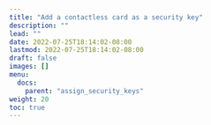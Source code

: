 ```yaml
---
title: "Add a contactless card as a security key"
description: ""
lead: ""
date: 2022-07-25T18:14:02-08:00
lastmod: 2022-07-25T18:14:02-08:00
draft: false
images: []
menu:
  docs:
    parent: "assign_security_keys"
weight: 20
toc: true
---
```

